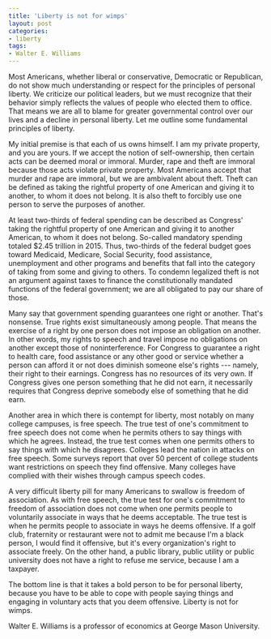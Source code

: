 ```yaml
---
title: 'Liberty is not for wimps'
layout: post
categories:
- liberty
tags:
- Walter E. Williams
---
```


Most Americans, whether liberal or conservative, Democratic or Republican, do not show much understanding or respect for the principles of personal liberty. We criticize our political leaders, but we must recognize that their behavior simply reflects the values of people who elected them to office. That means we are all to blame for greater governmental control over our lives and a decline in personal liberty. Let me outline some fundamental principles of liberty.  
  
My initial premise is that each of us owns himself. I am my private property, and you are yours. If we accept the notion of self-ownership, then certain acts can be deemed moral or immoral. Murder, rape and theft are immoral because those acts violate private property. Most Americans accept that murder and rape are immoral, but we are ambivalent about theft. Theft can be defined as taking the rightful property of one American and giving it to another, to whom it does not belong. It is also theft to forcibly use one person to serve the purposes of another.

At least two-thirds of federal spending can be described as Congress' taking the rightful property of one American and giving it to another American, to whom it does not belong. So-called mandatory spending totaled $2.45 trillion in 2015. Thus, two-thirds of the federal budget goes toward Medicaid, Medicare, Social Security, food assistance, unemployment and other programs and benefits that fall into the category of taking from some and giving to others. To condemn legalized theft is not an argument against taxes to finance the constitutionally mandated functions of the federal government; we are all obligated to pay our share of those.

Many say that government spending guarantees one right or another. That's nonsense. True rights exist simultaneously among people. That means the exercise of a right by one person does not impose an obligation on another. In other words, my rights to speech and travel impose no obligations on another except those of noninterference. For Congress to guarantee a right to health care, food assistance or any other good or service whether a person can afford it or not does diminish someone else's rights --- namely, their right to their earnings. Congress has no resources of its very own. If Congress gives one person something that he did not earn, it necessarily requires that Congress deprive somebody else of something that he did earn.

Another area in which there is contempt for liberty, most notably on many college campuses, is free speech. The true test of one's commitment to free speech does not come when he permits others to say things with which he agrees. Instead, the true test comes when one permits others to say things with which he disagrees. Colleges lead the nation in attacks on free speech. Some surveys report that over 50 percent of college students want restrictions on speech they find offensive. Many colleges have complied with their wishes through campus speech codes.

A very difficult liberty pill for many Americans to swallow is freedom of association. As with free speech, the true test for one's commitment to freedom of association does not come when one permits people to voluntarily associate in ways that he deems acceptable. The true test is when he permits people to associate in ways he deems offensive. If a golf club, fraternity or restaurant were not to admit me because I'm a black person, I would find it offensive, but it's every organization's right to associate freely. On the other hand, a public library, public utility or public university does not have a right to refuse me service, because I am a taxpayer.

The bottom line is that it takes a bold person to be for personal liberty, because you have to be able to cope with people saying things and engaging in voluntary acts that you deem offensive. Liberty is not for wimps.

Walter E. Williams is a professor of economics at George Mason University.